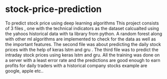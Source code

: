 # stock-price-prediction
To predict stock price using deep learning algorithms
This project consists of 3 files , one with the technical indicators as the dataset calcualted using the yahoos historical data with ta library from python.
A random forest along with other ml algorithms are implemented to check for the data as well as the important features.
The second file was about predicting the daily stock prices with the help of keras lstm and gru .
The third file was to predict the intraday stock prices using keras lstm and gru.
All the training was done on a server with a least error rate and the predictions are good enough to earn profits for daily traders with a historical company stocks example are google, apple etc..
